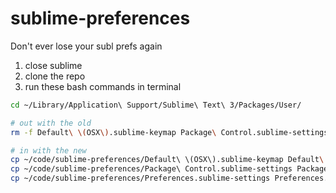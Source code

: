 # sublime-preferences
Don't ever lose your subl prefs again

1. close sublime
1. clone the repo
1. run these bash commands in terminal

```bash
cd ~/Library/Application\ Support/Sublime\ Text\ 3/Packages/User/

# out with the old
rm -f Default\ \(OSX\).sublime-keymap Package\ Control.sublime-settings Preferences.sublime-settings

# in with the new
cp ~/code/sublime-preferences/Default\ \(OSX\).sublime-keymap Default\ \(OSX\).sublime-keymap
cp ~/code/sublime-preferences/Package\ Control.sublime-settings Package\ Control.sublime-settings
cp ~/code/sublime-preferences/Preferences.sublime-settings Preferences.sublime-settings
```